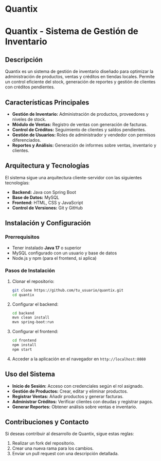 # Quantix
# Quantix - Sistema de Gestión de Inventario

## Descripción
Quantix es un sistema de gestión de inventario diseñado para optimizar la administración de productos, ventas y créditos en tiendas locales. Permite un control eficiente del stock, generación de reportes y gestión de clientes con créditos pendientes.

## Características Principales
- **Gestión de Inventario:** Administración de productos, proveedores y niveles de stock.
- **Módulo de Ventas:** Registro de ventas con generación de facturas.
- **Control de Créditos:** Seguimiento de clientes y saldos pendientes.
- **Gestión de Usuarios:** Roles de administrador y vendedor con permisos diferenciados.
- **Reportes y Análisis:** Generación de informes sobre ventas, inventario y clientes.

## Arquitectura y Tecnologías
El sistema sigue una arquitectura cliente-servidor con las siguientes tecnologías:
- **Backend:** Java con Spring Boot
- **Base de Datos:** MySQL
- **Frontend:** HTML, CSS y JavaScript
- **Control de Versiones:** Git y GitHub

## Instalación y Configuración
### Prerrequisitos
- Tener instalado **Java 17** o superior
- MySQL configurado con un usuario y base de datos
- Node.js y npm (para el frontend, si aplica)

### Pasos de Instalación
1. Clonar el repositorio:
   ```bash
   git clone https://github.com/tu_usuario/quantix.git
   cd quantix
   ```
2. Configurar el backend:
   ```bash
   cd backend
   mvn clean install
   mvn spring-boot:run
   ```
3. Configurar el frontend:
   ```bash
   cd frontend
   npm install
   npm start
   ```
4. Acceder a la aplicación en el navegador en `http://localhost:8080`

## Uso del Sistema
- **Inicio de Sesión:** Acceso con credenciales según el rol asignado.
- **Gestión de Productos:** Crear, editar y eliminar productos.
- **Registrar Ventas:** Añadir productos y generar facturas.
- **Administrar Créditos:** Verificar clientes con deudas y registrar pagos.
- **Generar Reportes:** Obtener análisis sobre ventas e inventario.

## Contribuciones y Contacto
Si deseas contribuir al desarrollo de Quantix, sigue estas reglas:
1. Realizar un fork del repositorio.
2. Crear una nueva rama para los cambios.
3. Enviar un pull request con una descripción detallada.


